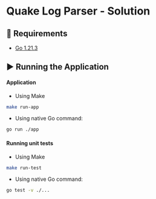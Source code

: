 # Quake Log Parser - Solution

## 📝 Requirements 

- [Go 1.21.3](https://go.dev/doc/install)


## ▶️ Running the Application

#### Application

- Using Make

 ```bash
make run-app
```
- Using native Go command:

 ```bash
go run ./app
```

#### Running unit tests

- Using Make

 ```bash
make run-test
```
- Using native Go command:

 ```bash
go test -v ./...
```


